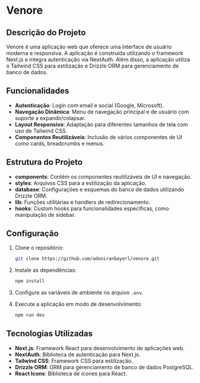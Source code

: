# Venore

## Descrição do Projeto

Venore é uma aplicação web que oferece uma interface de usuário moderna e responsiva. A aplicação é construída utilizando o framework Next.js e integra autenticação via NextAuth. Além disso, a aplicação utiliza o Tailwind CSS para estilização e Drizzle ORM para gerenciamento de banco de dados.

## Funcionalidades

- **Autenticação**: Login com email e social (Google, Microsoft).
- **Navegação Dinâmica**: Menu de navegação principal e de usuário com suporte a expandir/colapsar.
- **Layout Responsivo**: Adaptação para diferentes tamanhos de tela com uso de Tailwind CSS.
- **Componentes Reutilizáveis**: Inclusão de vários componentes de UI como cards, breadcrumbs e menus.

## Estrutura do Projeto

- **components**: Contém os componentes reutilizáveis de UI e navegação.
- **styles**: Arquivos CSS para a estilização da aplicação.
- **database**: Configurações e esquemas do banco de dados utilizando Drizzle ORM.
- **lib**: Funções utilitárias e handlers de redirecionamento.
- **hooks**: Custom hooks para funcionalidades específicas, como manipulação de sidebar.

## Configuração

1. Clone o repositório:

   ```bash
   git clone https://github.com/adoniranbayerl/venore.git
   ```

2. Instale as dependências:

   ```bash
   npm install
   ```

3. Configure as variáveis de ambiente no arquivo `.env`.

4. Execute a aplicação em modo de desenvolvimento:
   ```bash
   npm run dev
   ```

## Tecnologias Utilizadas

- **Next.js**: Framework React para desenvolvimento de aplicações web.
- **NextAuth**: Biblioteca de autenticação para Next.js.
- **Tailwind CSS**: Framework CSS para estilização.
- **Drizzle ORM**: ORM para gerenciamento de banco de dados PostgreSQL.
- **React Icons**: Biblioteca de ícones para React.
